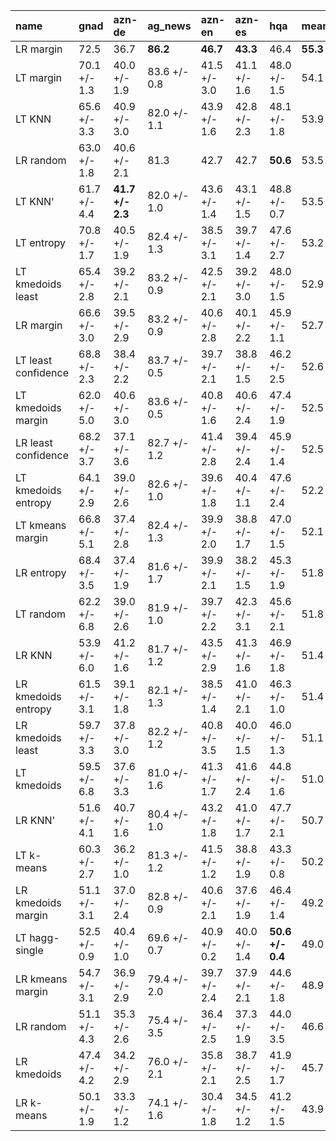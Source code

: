 | name                | gnad         | azn-de           | ag_news      | azn-en       | azn-es       | hqa              | mean     |
|:--------------------|:-------------|:-----------------|:-------------|:-------------|:-------------|:-----------------|:---------|
| LR margin           | 72.5         | 36.7             | **86.2**     | **46.7**     | **43.3**     | 46.4             | **55.3** |
| LT margin           | 70.1 +/- 1.3 | 40.0 +/- 1.9     | 83.6 +/- 0.8 | 41.5 +/- 3.0 | 41.1 +/- 1.6 | 48.0 +/- 1.5     | 54.1     |
| LT KNN              | 65.6 +/- 3.3 | 40.9 +/- 3.0     | 82.0 +/- 1.1 | 43.9 +/- 1.6 | 42.8 +/- 2.3 | 48.1 +/- 1.8     | 53.9     |
| LR random           | 63.0 +/- 1.8 | 40.6 +/- 2.1     | 81.3         | 42.7         | 42.7         | **50.6**         | 53.5     |
| LT KNN'             | 61.7 +/- 4.4 | **41.7 +/- 2.3** | 82.0 +/- 1.0 | 43.6 +/- 1.4 | 43.1 +/- 1.5 | 48.8 +/- 0.7     | 53.5     |
| LT entropy          | 70.8 +/- 1.7 | 40.5 +/- 1.9     | 82.4 +/- 1.3 | 38.5 +/- 3.1 | 39.7 +/- 1.4 | 47.6 +/- 2.7     | 53.2     |
| LT kmedoids least   | 65.4 +/- 2.8 | 39.2 +/- 2.1     | 83.2 +/- 0.9 | 42.5 +/- 2.1 | 39.2 +/- 3.0 | 48.0 +/- 1.5     | 52.9     |
| LR margin           | 66.6 +/- 3.0 | 39.5 +/- 2.9     | 83.2 +/- 0.9 | 40.6 +/- 2.8 | 40.1 +/- 2.2 | 45.9 +/- 1.1     | 52.7     |
| LT least confidence | 68.8 +/- 2.3 | 38.4 +/- 2.2     | 83.7 +/- 0.5 | 39.7 +/- 2.1 | 38.8 +/- 1.5 | 46.2 +/- 2.5     | 52.6     |
| LT kmedoids margin  | 62.0 +/- 5.0 | 40.6 +/- 3.0     | 83.6 +/- 0.5 | 40.8 +/- 1.6 | 40.6 +/- 2.4 | 47.4 +/- 1.9     | 52.5     |
| LR least confidence | 68.2 +/- 3.7 | 37.1 +/- 3.6     | 82.7 +/- 1.2 | 41.4 +/- 2.8 | 39.4 +/- 2.4 | 45.9 +/- 1.4     | 52.5     |
| LT kmedoids entropy | 64.1 +/- 2.9 | 39.0 +/- 2.6     | 82.6 +/- 1.0 | 39.6 +/- 1.8 | 40.4 +/- 1.1 | 47.6 +/- 2.4     | 52.2     |
| LT kmeans margin    | 66.8 +/- 5.1 | 37.4 +/- 2.8     | 82.4 +/- 1.3 | 39.9 +/- 2.0 | 38.8 +/- 1.7 | 47.0 +/- 1.5     | 52.1     |
| LR entropy          | 68.4 +/- 3.5 | 37.4 +/- 1.9     | 81.6 +/- 1.7 | 39.9 +/- 2.1 | 38.2 +/- 1.5 | 45.3 +/- 1.9     | 51.8     |
| LT random           | 62.2 +/- 6.8 | 39.0 +/- 2.6     | 81.9 +/- 1.0 | 39.7 +/- 2.2 | 42.3 +/- 3.1 | 45.6 +/- 2.1     | 51.8     |
| LR KNN              | 53.9 +/- 6.0 | 41.2 +/- 1.6     | 81.7 +/- 1.2 | 43.5 +/- 2.9 | 41.3 +/- 1.6 | 46.9 +/- 1.8     | 51.4     |
| LR kmedoids entropy | 61.5 +/- 3.1 | 39.1 +/- 1.8     | 82.1 +/- 1.3 | 38.5 +/- 1.4 | 41.0 +/- 2.1 | 46.3 +/- 1.0     | 51.4     |
| LR kmedoids least   | 59.7 +/- 3.3 | 37.8 +/- 3.0     | 82.2 +/- 1.2 | 40.8 +/- 3.5 | 40.0 +/- 1.5 | 46.0 +/- 1.3     | 51.1     |
| LT kmedoids         | 59.5 +/- 6.8 | 37.6 +/- 3.3     | 81.0 +/- 1.6 | 41.3 +/- 1.7 | 41.6 +/- 2.4 | 44.8 +/- 1.6     | 51.0     |
| LR KNN'             | 51.6 +/- 4.1 | 40.7 +/- 1.6     | 80.4 +/- 1.0 | 43.2 +/- 1.8 | 41.0 +/- 1.7 | 47.7 +/- 2.1     | 50.7     |
| LT k-means          | 60.3 +/- 2.7 | 36.2 +/- 1.0     | 81.3 +/- 1.2 | 41.5 +/- 1.2 | 38.8 +/- 1.9 | 43.3 +/- 0.8     | 50.2     |
| LR kmedoids margin  | 51.1 +/- 3.1 | 37.0 +/- 2.4     | 82.8 +/- 0.9 | 40.6 +/- 2.1 | 37.6 +/- 1.9 | 46.4 +/- 1.4     | 49.2     |
| LT hagg-single      | 52.5 +/- 0.9 | 40.4 +/- 1.0     | 69.6 +/- 0.7 | 40.9 +/- 0.2 | 40.0 +/- 1.4 | **50.6 +/- 0.4** | 49.0     |
| LR kmeans margin    | 54.7 +/- 3.1 | 36.9 +/- 2.9     | 79.4 +/- 2.0 | 39.7 +/- 2.4 | 37.9 +/- 2.1 | 44.6 +/- 1.8     | 48.9     |
| LR random           | 51.1 +/- 4.3 | 35.3 +/- 2.6     | 75.4 +/- 3.5 | 36.4 +/- 2.5 | 37.3 +/- 1.9 | 44.0 +/- 3.5     | 46.6     |
| LR kmedoids         | 47.4 +/- 4.2 | 34.2 +/- 2.9     | 76.0 +/- 2.1 | 35.8 +/- 2.1 | 38.7 +/- 2.5 | 41.9 +/- 1.7     | 45.7     |
| LR k-means          | 50.1 +/- 1.9 | 33.3 +/- 1.2     | 74.1 +/- 1.6 | 30.4 +/- 1.8 | 34.5 +/- 1.2 | 41.2 +/- 1.5     | 43.9     |